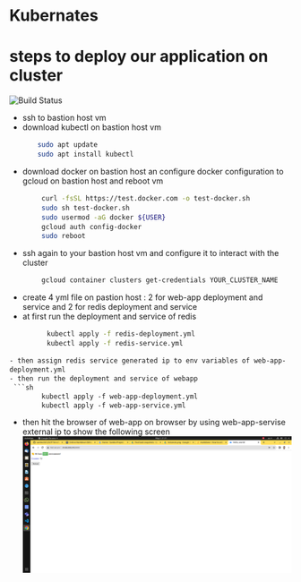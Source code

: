 # Kubernates
# steps to deploy our application on cluster 
![Build Status](https://www.okd.io/img/logo-kubernetes-horizontal-color.png)
- ssh to bastion host vm 
- download kubectl on bastion host vm
 ```sh
        sudo apt update 
        sudo apt install kubectl
```
- download docker on bastion host an configure docker configuration to gcloud on bastion host and reboot vm
```sh
        curl -fsSL https://test.docker.com -o test-docker.sh 
        sudo sh test-docker.sh
        sudo usermod -aG docker ${USER}
        gcloud auth config-docker
        sudo reboot
```
- ssh again to your bastion host vm and configure it to interact with the cluster 
```sh
        gcloud container clusters get-credentials YOUR_CLUSTER_NAME
```
- create 4 yml file on pastion host : 2 for web-app deployment and service and 2 for redis deployment and service
- at first run the deployment and service of redis 
  ```sh
        kubectl apply -f redis-deployment.yml
        kubectl apply -f redis-service.yml
```
- then assign redis service generated ip to env variables of web-app-deployment.yml 
- then run the deployment and service of webapp
 ```sh
        kubectl apply -f web-app-deployment.yml
        kubectl apply -f web-app-service.yml
```
- then hit the browser of web-app on browser by using web-app-servise external ip to show the following screen 
![Build Status](https://github.com/sambo2021/GCP-Terraform-Kubernates-Task/blob/main/screen-shots/web-app.png?raw=true)






